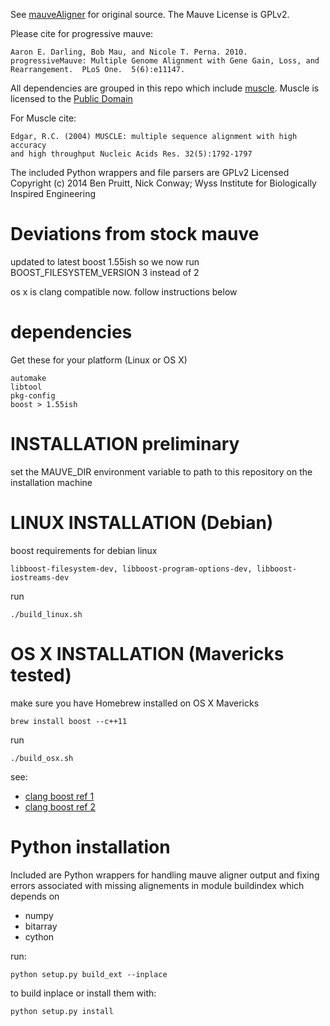 See [mauveAligner](http://asap.ahabs.wisc.edu/software/mauve/overview.html) for original source. 
The Mauve License is GPLv2.  

Please cite for progressive mauve:

    Aaron E. Darling, Bob Mau, and Nicole T. Perna. 2010.  progressiveMauve: Multiple Genome Alignment with Gene Gain, Loss, and Rearrangement.  PLoS One.  5(6):e11147. 

All dependencies are grouped in this repo which include [muscle](http://www.drive5.com/muscle/).
Muscle is licensed to the [Public Domain](http://www.drive5.com/muscle/manual/license.html)

For Muscle cite:

    Edgar, R.C. (2004) MUSCLE: multiple sequence alignment with high accuracy 
    and high throughput Nucleic Acids Res. 32(5):1792-1797

The included Python wrappers and file parsers are GPLv2 Licensed
Copyright (c) 2014 Ben Pruitt, Nick Conway; Wyss Institute for 
Biologically Inspired Engineering

# Deviations from stock mauve
    
updated to latest boost 1.55ish so we now run BOOST_FILESYSTEM_VERSION 3 instead of 2

os x is clang compatible now. follow instructions below  

# dependencies

Get these for your platform (Linux or OS X)
    
    automake
    libtool
    pkg-config
    boost > 1.55ish

# INSTALLATION preliminary

set the MAUVE_DIR environment variable to path to this repository on the 
installation machine

# LINUX INSTALLATION (Debian)

boost requirements for debian linux

    libboost-filesystem-dev, libboost-program-options-dev, libboost-iostreams-dev

run

    ./build_linux.sh

# OS X INSTALLATION (Mavericks tested)
make sure you have Homebrew installed on OS X Mavericks

    brew install boost --c++11

run  

    ./build_osx.sh

see:

-   [clang boost ref 1](http://hnrkptrsn.github.io/2013/02/26/c11-and-boost-setup-guide/)
-   [clang boost ref 2](http://stackoverflow.com/questions/17884344/why-does-boost-compilation-fails-with-clang)

# Python installation

Included are Python wrappers for handling mauve aligner output and fixing errors
associated with missing alignements in module buildindex which depends on 

- numpy
- bitarray
- cython 

run:

    python setup.py build_ext --inplace

to build inplace or install them with:

    python setup.py install